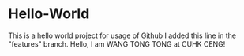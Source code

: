 # Hello-World
This is a hello world project for usage of Github
I added this line in the "features" branch.
Hello, I am WANG TONG TONG at CUHK CENG!
